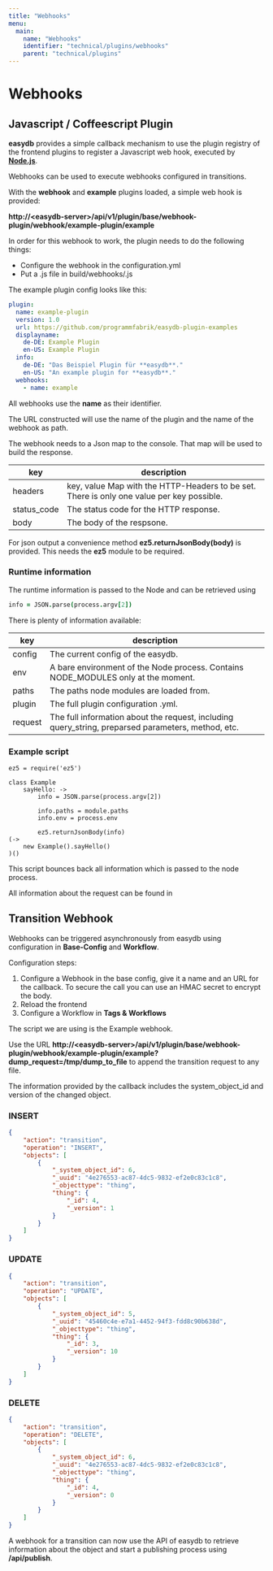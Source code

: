```yaml
---
title: "Webhooks"
menu:
  main:
    name: "Webhooks"
    identifier: "technical/plugins/webhooks"
    parent: "technical/plugins"
---
```


# Webhooks

## Javascript / Coffeescript Plugin

**easydb** provides a simple callback mechanism to use the plugin registry of the frontend plugins to register a Javascript web hook, executed by **[Node.js](https://nodejs.org/en/)**.

Webhooks can be used to execute webhooks configured in transitions.

With the **webhook** and **example** plugins loaded, a simple web hook is provided:

**http://\<easydb-server\>/api/v1/plugin/base/webhook-plugin/webhook/example-plugin/example**

In order for this webhook to work, the plugin needs to do the following things:

* Configure the webhook in the configuration.yml
* Put a .js file in build/webhooks/<name of hook>.js

The example plugin config looks like this:

```yml
plugin:
  name: example-plugin
  version: 1.0
  url: https://github.com/programmfabrik/easydb-plugin-examples
  displayname:
    de-DE: Example Plugin
    en-US: Example Plugin
  info:
    de-DE: "Das Beispiel Plugin für **easydb**."
    en-US: "An example plugin for **easydb**."
  webhooks:
    - name: example
```

All webhooks use the **name** as their identifier.

The URL constructed will use the name of the plugin and the name of the webhook as path.

The webhook needs to a Json map to the console. That map will be used to build the response.

| key         | description                                                  |
| ----------- | ------------------------------------------------------------ |
| headers     | key, value Map with the HTTP-Headers to be set. There is only one value per key possible. |
| status_code | The status code for the HTTP response.                       |
| body        | The body of the respsone.                                    |

For json output a convenience method **ez5.returnJsonBody(body)** is provided. This needs the **ez5** module to be required.

### Runtime information

The runtime information is passed to the Node and can be retrieved using

```coffeescript
info = JSON.parse(process.argv[2])
```

There is plenty of information available:

| key     | description                                                  |
| ------- | ------------------------------------------------------------ |
| config  | The current config of the easydb.                            |
| env     | A bare environment of the Node process. Contains NODE_MODULES only at the moment. |
| paths   | The paths node modules are loaded from.                      |
| plugin  | The full plugin configuration .yml.                          |
| request | The full information about the request, including query_string, preparsed parameters, method, etc. |

### Example script

```coffeesript
ez5 = require('ez5')

class Example
	sayHello: ->
		info = JSON.parse(process.argv[2])

		info.paths = module.paths
		info.env = process.env

		ez5.returnJsonBody(info)
(->
	new Example().sayHello()
)()
```

This script bounces back all information which is passed to the node process.

All information about the request can be found in 

## Transition Webhook

Webhooks can be triggered asynchronously from easydb using configuration in **Base-Config** and **Workflow**.

Configuration steps:

1. Configure a Webhook in the base config, give it a name and an URL for the callback. To secure the call you can use an HMAC secret to encrypt the body.
2. Reload the frontend
3. Configure a Workflow in **Tags & Workflows**

The script we are using is the Example webhook. 

Use the URL **http://\<easydb-server\>/api/v1/plugin/base/webhook-plugin/webhook/example-plugin/example?dump_request=/tmp/dump_to_file** to append the transition request to any file.

The information provided by the callback includes the system_object_id and version of the changed object.

### INSERT

```json
{
    "action": "transition",
    "operation": "INSERT",
    "objects": [
        {
            "_system_object_id": 6,
            "_uuid": "4e276553-ac87-4dc5-9832-ef2e0c83c1c8",
            "_objecttype": "thing",
            "thing": {
                "_id": 4,
                "_version": 1
            }
        }
    ]
}
```

### UPDATE

```json
{
    "action": "transition",
    "operation": "UPDATE",
    "objects": [
        {
            "_system_object_id": 5,
            "_uuid": "45460c4e-e7a1-4452-94f3-fdd8c90b638d",
            "_objecttype": "thing",
            "thing": {
                "_id": 3,
                "_version": 10
            }
        }
    ]
}
```

### DELETE

```json
{
    "action": "transition",
    "operation": "DELETE",
    "objects": [
        {
            "_system_object_id": 6,
            "_uuid": "4e276553-ac87-4dc5-9832-ef2e0c83c1c8",
            "_objecttype": "thing",
            "thing": {
                "_id": 4,
                "_version": 0
            }
        }
    ]
}

```

A webhook for a transition can now use the API of easydb to retrieve information about the object and start a publishing process using **/api/publish**.


